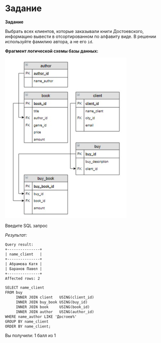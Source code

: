 # Задание

**Задание**

Выбрать всех клиентов, которые заказывали книги Достоевского, информацию вывести в отсортированном по алфавиту виде. В решении используйте фамилию автора, а не его `id`.

**Фрагмент логической схемы базы данных:**

<p float="left">
<img src="shop12.jpg" width="400" />
</p>

Введите SQL запрос

*Результат:*

```mysql
Query result:
+---------------+
| name_client   |
+---------------+
| Абрамова Катя |
| Баранов Павел |
+---------------+
Affected rows: 2
```

```mysql
SELECT name_client
FROM buy
     INNER JOIN client   USING(client_id)
     INNER JOIN buy_book USING(buy_id)
     INNER JOIN book     USING(book_id)
     INNER JOIN author   USING(author_id)
WHERE name_author LIKE 'Достоев%'
GROUP BY name_client
ORDER BY name_client;
```

Вы получили: 1 балл из 1
